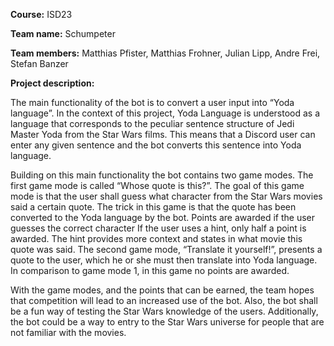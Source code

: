 **Course:** ISD23 

**Team name:** Schumpeter

**Team members:** Matthias Pfister, Matthias Frohner, Julian Lipp, Andre Frei, Stefan Banzer

**Project description:**

The main functionality of the bot is to convert a user input into “Yoda language”. In the context of this project, Yoda Language is understood as a language that corresponds to the peculiar sentence structure of Jedi Master Yoda from the Star Wars films. 
This means that a Discord user can enter any given sentence and the bot converts this sentence into Yoda language.  

Building on this main functionality the bot contains two game modes. The first game mode is called “Whose quote is this?”. The goal of this game mode is that the user shall guess what character from the Star Wars movies said a certain quote. 
The trick in this game is that the quote has been converted to the Yoda language by the bot. Points are awarded if the user guesses the correct character If the user uses a hint, only half a point is awarded. 
The hint provides more context and states in what movie this quote was said. 
The second game mode, “Translate it yourself!”, presents a quote to the user, which he or she must then translate into Yoda language. In comparison to game mode 1, in this game no points are awarded. 

With the game modes, and the points that can be earned, the team hopes that competition will lead to an increased use of the bot. 
Also, the bot shall be a fun way of testing the Star Wars knowledge of the users. Additionally, the bot could be a way to entry to the Star Wars universe for people that are not familiar with the movies. 
